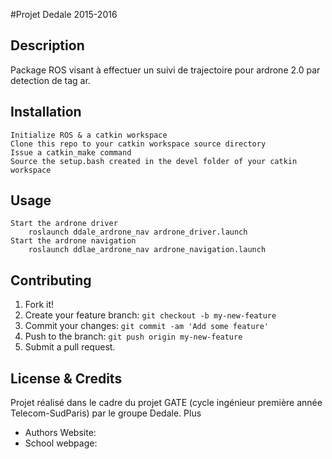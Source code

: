 #Projet Dedale 2015-2016

## Description
	
Package ROS visant à effectuer un suivi de trajectoire pour ardrone 2.0 par detection de tag ar.

## Installation

	Initialize ROS & a catkin workspace
	Clone this repo to your catkin workspace source directory
	Issue a catkin_make command
	Source the setup.bash created in the devel folder of your catkin workspace

## Usage

	Start the ardrone driver
		roslaunch ddale_ardrone_nav ardrone_driver.launch
	Start the ardrone navigation
		roslaunch ddlae_ardrone_nav ardrone_navigation.launch

## Contributing

1. Fork it!
2. Create your feature branch: `git checkout -b my-new-feature`
3. Commit your changes: `git commit -am 'Add some feature'`
4. Push to the branch: `git push origin my-new-feature`
5. Submit a pull request.

## License & Credits

Projet réalisé dans le cadre du projet GATE (cycle ingénieur première année Telecom-SudParis) par le groupe Dedale.
Plus
 + Authors Website: 
 + School webpage:
